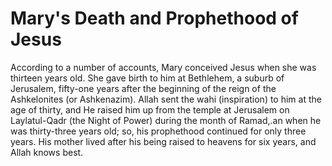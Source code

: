 Mary's Death and Prophethood of Jesus
=====================================

According to a number of accounts, Mary conceived Jesus when she was
thirteen years old. She gave birth to him at Bethlehem, a suburb of
Jerusalem, fifty-one years after the beginning of the reign of the
Ashkelonites (or Ashkenazim). Allah sent the wahi (inspiration) to him
at the age of thirty, and He raised him up from the temple at Jerusalem
on Laylatul-Qadr (the Night of Power) during the month of Ramad,.an when
he was thirty-three years old; so, his prophethood continued for only
three years. His mother lived after his being raised to heavens for six
years, and Allah knows best.


